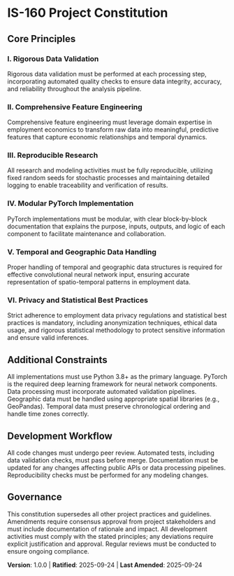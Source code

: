 <!-- Sync Impact Report
Version change: none → 1.0.0
List of modified principles: N/A (new constitution)
Added sections: Additional Constraints, Development Workflow
Removed sections: N/A
Templates requiring updates: plan-template.md (✅ no update needed - generic), spec-template.md (✅ no update needed - generic), tasks-template.md (✅ no update needed - generic)
Follow-up TODOs: None
-->

# IS-160 Project Constitution

## Core Principles

### I. Rigorous Data Validation
Rigorous data validation must be performed at each processing step, incorporating automated quality checks to ensure data integrity, accuracy, and reliability throughout the analysis pipeline.

### II. Comprehensive Feature Engineering
Comprehensive feature engineering must leverage domain expertise in employment economics to transform raw data into meaningful, predictive features that capture economic relationships and temporal dynamics.

### III. Reproducible Research
All research and modeling activities must be fully reproducible, utilizing fixed random seeds for stochastic processes and maintaining detailed logging to enable traceability and verification of results.

### IV. Modular PyTorch Implementation
PyTorch implementations must be modular, with clear block-by-block documentation that explains the purpose, inputs, outputs, and logic of each component to facilitate maintenance and collaboration.

### V. Temporal and Geographic Data Handling
Proper handling of temporal and geographic data structures is required for effective convolutional neural network input, ensuring accurate representation of spatio-temporal patterns in employment data.

### VI. Privacy and Statistical Best Practices
Strict adherence to employment data privacy regulations and statistical best practices is mandatory, including anonymization techniques, ethical data usage, and rigorous statistical methodology to protect sensitive information and ensure valid inferences.

## Additional Constraints
All implementations must use Python 3.8+ as the primary language. PyTorch is the required deep learning framework for neural network components. Data processing must incorporate automated validation pipelines. Geographic data must be handled using appropriate spatial libraries (e.g., GeoPandas). Temporal data must preserve chronological ordering and handle time zones correctly.

## Development Workflow
All code changes must undergo peer review. Automated tests, including data validation checks, must pass before merge. Documentation must be updated for any changes affecting public APIs or data processing pipelines. Reproducibility checks must be performed for any modeling changes.

## Governance
This constitution supersedes all other project practices and guidelines. Amendments require consensus approval from project stakeholders and must include documentation of rationale and impact. All development activities must comply with the stated principles; any deviations require explicit justification and approval. Regular reviews must be conducted to ensure ongoing compliance.

**Version**: 1.0.0 | **Ratified**: 2025-09-24 | **Last Amended**: 2025-09-24